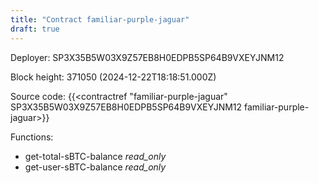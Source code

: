 ```yaml
---
title: "Contract familiar-purple-jaguar"
draft: true
---
```

Deployer: SP3X35B5W03X9Z57EB8H0EDPB5SP64B9VXEYJNM12


 



Block height: 371050 (2024-12-22T18:18:51.000Z)

Source code: {{<contractref "familiar-purple-jaguar" SP3X35B5W03X9Z57EB8H0EDPB5SP64B9VXEYJNM12 familiar-purple-jaguar>}}

Functions:

* get-total-sBTC-balance _read_only_
* get-user-sBTC-balance _read_only_
